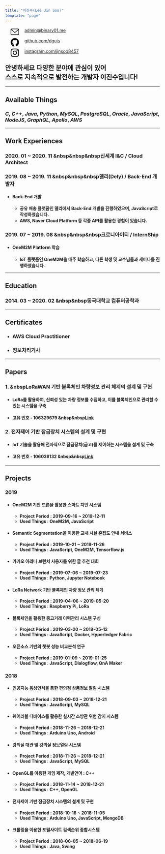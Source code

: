 ```yaml
---
title: "이진수(Lee Jin Soo)"
template: "page"
---
```


<img src="../../static/icons/email.svg" width="27px" align="left" hspace= "18">
<a href="mailto:admin@binary01.me">admin@binary01.me</a><br/><br/>
<img src="../../static/icons/github.svg" width="27px" align="left" hspace= "18">
<a href="https://github.com/dgujs">github.com/dgujs</a><br/><br/>
<img src="../../static/icons/instagram.svg" width="27px" align="left" hspace= "18">
<a href="https://instagram.com/jinsoo8457">instagram.com/jinsoo8457</a><br/>
<!-- 🍆🚀 -->

## 안녕하세요 다양한 분야에 관심이 있어<br/> 스스로 지속적으로 발전하는 개발자 이진수입니다!
---
## Available Things<br/>
### ___C___, ___C++___,  ___Java___, ___Python___, ___MySQL___, ___PostgreSQL___, ___Oracle___, ___JavaScript___, ___NodeJS___, ___GraphQL___, ___Apollo___, ___AWS___

---

## Work Experiences<br/>

### 2020. 01 ~ 2020. 11 &nbsp&nbsp&nbsp신세계 I&C / Cloud Architect
### 2019. 08 ~ 2019. 11 &nbsp&nbsp&nbsp델리(Dely) / Back-End 개발자

- #### Back-End 개발 
  * **공유 배송 플랫폼인 델리에서 Back-End 개발을 진행하였으며, JavaScript로 작성하였습니다.**
  * **AWS, Naver Cloud Platform 등 각종 API를 활용한 경험이 있습니다.**

### 2019. 07 ~ 2019. 08 &nbsp&nbsp&nbsp크로니아이티 / InternShip
- #### OneM2M Platform 학습
  * **IoT 플랫폼인 OneM2M을 매주 학습하고, 다른 학생 및 교수님들과 세미나를 진행하였습니다.**

---

## Education<br/>
### 2014. 03 ~ 2020. 02 &nbsp&nbsp동국대학교 컴퓨터공학과 

---

## Certificates

* ### AWS Cloud Practitioner
* ### 정보처리기사

---

## Papers<br/>
### 1. &nbspLoRaWAN 기반 블록체인 차량정보 관리 체계의 설계 및 구현
- #### LoRa를 활용하여, 신뢰성 있는 차량 정보를 수집하고, 이를 블록체인으로 관리할 수 있는 시스템을 구축
- #### 고유 번호 - 106329679 &nbsp&nbsp[Link](http://www.riss.kr/search/detail/DetailView.do?p_mat_type=1a0202e37d52c72d&control_no=ff3fa5ed2256b1546aae8a972f9116fb)

### 2. 전자제어 기반 잠금장치 시스템의 설계 및 구현
- #### IoT 기술을 활용해 전자식으로 잠금장치(금고)를 제어하는 시스템을 설계 및 구축
- #### 고유 번호 - 106039132 &nbsp&nbsp[Link](http://www.riss.kr/search/detail/DetailView.do?p_mat_type=1a0202e37d52c72d&control_no=fa8c22c6df2c09d94884a65323211ff0)

<!--금고(o), lora1(한국정보)(o),lora2(국제),lora3(scopus),종설(1(국내),2(국제))  -->

---

## Projects<br/>

### 2019
- #### OneM2M 기반 드론을 활용한 스마트 치안 시스템
    -  **Project Period : 2019-09-16 ~ 2019-12-11**
    - **Used Things : OneM2M, JavaScript**

- #### Semantic Segmentation을 이용한 교내 시설 혼잡도 안내 서비스
    -  **Project Period : 2019-10-21 ~ 2019-11-26**
    -  **Used Things : JavaScript, OneM2M, Tensorflow.js**

- #### 카카오 아레나 브런치 사용자를 위한 글 추천 대회
    -  **Project Period : 2019-07-06 ~ 2019-07-23**
    -  **Used Things : Python, Jupyter Notebook**
  
- #### LoRa Network 기반 블록체인 차량 정보 관리 체계
    -  **Project Period : 2019-04-06 ~ 2019-05-20**
    -  **Used Things : Raspberry Pi, LoRa**
  
- #### 블록체인을 활용한 중고거래 이력관리 시스템 구성
    -  **Project Period : 2019-03-20 ~ 2019-05-12**
    -  **Used Things : JavaScript, Docker, Hyperledger Fabric**

- #### 오픈소스 기반의 챗봇 성능 비교분석 연구
    -  **Project Period : 2019-01-09 ~ 2019-01-25**
    -  **Used Things : JavaScript, Dialogflow, QnA Maker**

### 2018
- #### 인공지능 음성인식을 통한 편의점 상품정보 알림 시스템
    -  **Project Period : 2018-09-03 ~ 2018-12-21**
    -  **Used Things : JavaScript, MySQL**

- #### 웨어러블 디바이스를 활용한 실시간 소방관 위험 감지 시스템
    -  **Project Period : 2018-11-26 ~ 2018-12-21**
    -  **Used Things : Arduino Uno, Android**

- #### 강의실 대관 및 강의실 정보열람 시스템
    -  **Project Period : 2018-11-26 ~ 2018-12-21**
    -  **Used Things : JavaScript, MySQL**

- #### OpenGL를 이용한 게임 제작, 개발언어 : C++
    -  **Project Period : 2018-11-14 ~ 2018-12-21**
    -  **Used Things : C++, OpenGL**

- #### 전자제어 기반 잠금장치 시스템의 설계 및 구현
    -  **Project Period : 2018-10-18 ~ 2018-11-05**
    -  **Used Things : Arduino Uno, JavaScript, MongoDB**

- #### 크롤링을 이용한 포털사이트 검색순위 종합시스템
    -  **Project Period : 2018-06-05 ~ 2018-06-19**
    -  **Used Things : Java, Swing**


